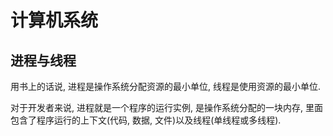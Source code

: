 # 计算机系统

## 进程与线程

用书上的话说, 进程是操作系统分配资源的最小单位, 线程是使用资源的最小单位. 

对于开发者来说, 进程就是一个程序的运行实例, 是操作系统分配的一块内存, 里面包含了程序运行的上下文(代码, 数据, 文件)以及线程(单线程或多线程).